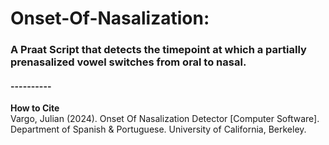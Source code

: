 # Onset-Of-Nasalization:
### A Praat Script that detects the timepoint at which a partially prenasalized vowel switches from oral to nasal.
#### ----------<br>
**How to Cite**<br>
Vargo, Julian (2024). Onset Of Nasalization Detector [Computer Software].<br>
Department of Spanish & Portuguese. University of California, Berkeley.
